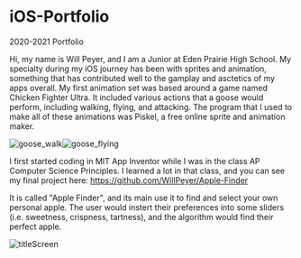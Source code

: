 # iOS-Portfolio
2020-2021 Portfolio

Hi, my name is Will Peyer, and I am a Junior at Eden Prairie High School. My specialty during my iOS journey has been with sprites and animation, something that has contributed well to the gamplay and asctetics of my apps overall. My first animation set was based around a game named Chicken Fighter Ultra. It included various actions that a goose would perform, including walking, flying, and attacking. The program that I used to make all of these animations was Piskel, a free online sprite and animation maker. 

![goose_walk](https://user-images.githubusercontent.com/73123369/98884356-69284900-2455-11eb-9c3a-2ca673ab8d6f.gif)![goose_flying](https://user-images.githubusercontent.com/73123369/98884403-878e4480-2455-11eb-814a-5c43413000cf.gif)

I first started coding in MIT App Inventor while I was in the class AP Computer Science Principles. I learned a lot in that class, and you can see my final project here: https://github.com/WillPeyer/Apple-Finder

It is called "Apple Finder", and its main use it to find and select your own personal apple. The user would instert their preferences into some sliders (i.e. sweetness, crispness, tartness), and the algorithm would find their perfect apple.

![titleScreen](https://user-images.githubusercontent.com/73123369/98884496-ccb27680-2455-11eb-95d6-dbd3b1d11b02.png)
